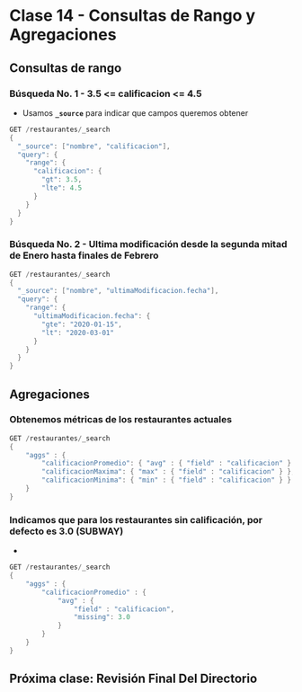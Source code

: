 # Clase 14 - Consultas de Rango y Agregaciones

## Consultas de rango

### Búsqueda No. 1 - 3.5 <= calificacion <= 4.5
- Usamos **`_source`** para indicar que campos queremos obtener

```java
GET /restaurantes/_search
{
  "_source": ["nombre", "calificacion"],
  "query": {
    "range": {
      "calificacion": {
        "gt": 3.5,
        "lte": 4.5
      }
    }
  }
}
```

### Búsqueda No. 2 - Ultima modificación desde la segunda mitad de Enero hasta finales de Febrero

```java
GET /restaurantes/_search
{
  "_source": ["nombre", "ultimaModificacion.fecha"],
  "query": {
    "range": {
      "ultimaModificacion.fecha": {
        "gte": "2020-01-15",
        "lt": "2020-03-01"
      }
    }
  }
}
```

## Agregaciones

### Obtenemos métricas de los restaurantes actuales

```java
GET /restaurantes/_search
{
    "aggs" : {
        "calificacionPromedio": { "avg" : { "field" : "calificacion" } },
        "calificacionMaxima": { "max" : { "field" : "calificacion" } },
        "calificacionMinima": { "min" : { "field" : "calificacion" } }
    }
}
```

### Indicamos que para los restaurantes sin calificación, por defecto es **3.0** (SUBWAY)

- 

```java
GET /restaurantes/_search
{
    "aggs" : {
        "calificacionPromedio" : {
            "avg" : {
                "field" : "calificacion",
                "missing": 3.0
            } 
        }
    }
}
```

## Próxima clase: Revisión Final Del Directorio

